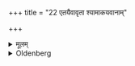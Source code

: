 +++
title = "22 एतयैवावृता श्यामाकयवानाम्"

+++

<details><summary>मूलम्</summary>

एतयैवावृता श्यामाकयवानाम् २२
</details>

<details><summary>Oldenberg</summary>

22. In the same way (sacrifices of the first fruits are performed) of Śyāmāka (panicum frumentaceum) and of barley.
</details>
